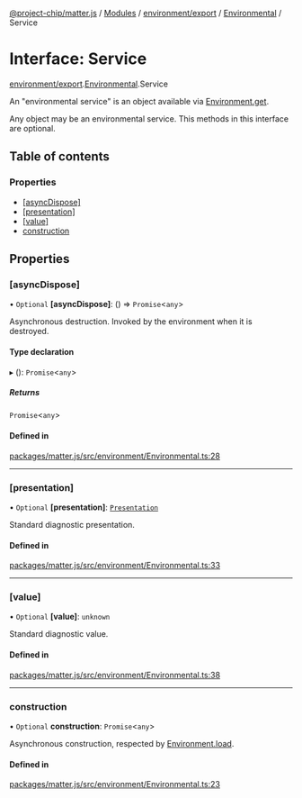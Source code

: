 [@project-chip/matter.js](../README.md) / [Modules](../modules.md) / [environment/export](../modules/environment_export.md) / [Environmental](../modules/environment_export.Environmental.md) / Service

# Interface: Service

[environment/export](../modules/environment_export.md).[Environmental](../modules/environment_export.Environmental.md).Service

An "environmental service" is an object available via [Environment.get](../classes/environment_export.Environment.md#get).

Any object may be an environmental service.  This methods in this interface are optional.

## Table of contents

### Properties

- [[asyncDispose]](environment_export.Environmental.Service.md#[asyncdispose])
- [[presentation]](environment_export.Environmental.Service.md#[presentation])
- [[value]](environment_export.Environmental.Service.md#[value])
- [construction](environment_export.Environmental.Service.md#construction)

## Properties

### [asyncDispose]

• `Optional` **[asyncDispose]**: () => `Promise`\<`any`\>

Asynchronous destruction.  Invoked by the environment when it is destroyed.

#### Type declaration

▸ (): `Promise`\<`any`\>

##### Returns

`Promise`\<`any`\>

#### Defined in

[packages/matter.js/src/environment/Environmental.ts:28](https://github.com/project-chip/matter.js/blob/3adaded6/packages/matter.js/src/environment/Environmental.ts#L28)

___

### [presentation]

• `Optional` **[presentation]**: [`Presentation`](../enums/log_export.Diagnostic.Presentation.md)

Standard diagnostic presentation.

#### Defined in

[packages/matter.js/src/environment/Environmental.ts:33](https://github.com/project-chip/matter.js/blob/3adaded6/packages/matter.js/src/environment/Environmental.ts#L33)

___

### [value]

• `Optional` **[value]**: `unknown`

Standard diagnostic value.

#### Defined in

[packages/matter.js/src/environment/Environmental.ts:38](https://github.com/project-chip/matter.js/blob/3adaded6/packages/matter.js/src/environment/Environmental.ts#L38)

___

### construction

• `Optional` **construction**: `Promise`\<`any`\>

Asynchronous construction, respected by [Environment.load](../classes/environment_export.Environment.md#load).

#### Defined in

[packages/matter.js/src/environment/Environmental.ts:23](https://github.com/project-chip/matter.js/blob/3adaded6/packages/matter.js/src/environment/Environmental.ts#L23)

